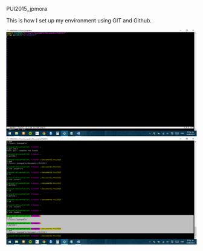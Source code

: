 PUI2015_jpmora

This is how I set up my environment using GIT and Github.

![Alt text](screenshoot_1.png)
![Alt text](screenshot_2.png)